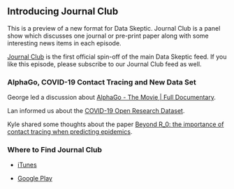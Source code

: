## Introducing Journal Club

This is a preview of a new format for Data Skeptic.  Journal Club is a panel show which discusses one journal or pre-print paper along with some interesting news items in each episode.

[Journal Club](https://podcasts.apple.com/us/podcast/journal-club/id1503082990) is the first official spin-off of the main Data Skeptic feed.  If you like this episode, please subscribe to our Journal Club feed as well.

### AlphaGo, COVID-19 Contact Tracing and New Data Set

George led a discussion about [AlphaGo - The Movie | Full Documentary](https://www.youtube.com/watch?v=WXuK6gekU1Y).

Lan informed us about the [COVID-19 Open Research Dataset](https://pages.semanticscholar.org/coronavirus-research).

Kyle shared some thoughts about the paper [Beyond R_0: the importance of contact tracing when predicting epidemics](https://arxiv.org/abs/2002.04004).

### Where to Find Journal Club

* [iTunes](https://podcasts.apple.com/us/podcast/journal-club/id1503082990)

* [Google Play](https://playmusic.app.goo.gl/?ibi=com.google.PlayMusic&isi=691797987&ius=googleplaymusic&apn=com.google.android.music&link=https://play.google.com/music/m/Igkfx65qbsvytowwk2xlkogkemm?t%3DJournal_Club%26pcampaignid%3DMKT-na-all-co-pr-mu-pod-16)

